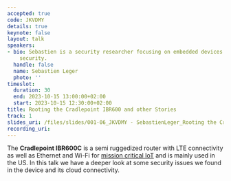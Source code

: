 ```yaml
---
accepted: true
code: JKVDMY
details: true
keynote: false
layout: talk
speakers:
- bio: Sebastien is a security researcher focusing on embedded devices and hardware
    security.
  handle: false
  name: Sebastien Leger
  photo: ''
timeslot:
  duration: 30
  end: 2023-10-15 13:00:00+02:00
  start: 2023-10-15 12:30:00+02:00
title: Rooting the Cradlepoint IBR600 and other Stories
track: 1
slides_uri: /files/slides/001-06_JKVDMY - SebastienLeger_Rooting the Cradlepoint IBR600 and other Stories.pdf
recording_uri: 
---
```


The **Cradlepoint IBR600C** is a semi ruggedized router with LTE connectivity as well as Ethernet and Wi-Fi for [mission critical IoT](https://cradlepoint.com/product/endpoints/ibr600c-series/) and is mainly used in the US.
In this talk we have a deeper look at some security issues we found in the device and its cloud connectivity.